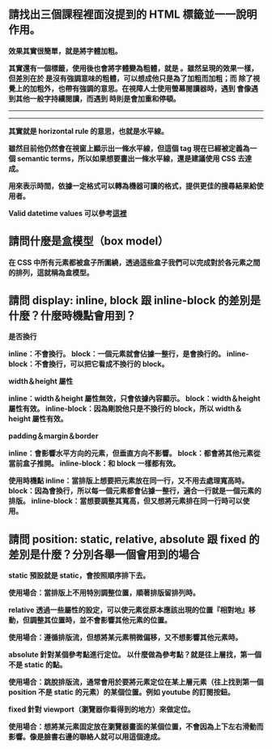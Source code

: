 ## 請找出三個課程裡面沒提到的 HTML 標籤並一一說明作用。

**<strong>**
效果其實很簡單，就是將字體加粗。

其實還有一個標籤，使用後也會將字體變為粗體，就是 <b>。雖然呈現的效果一樣，但差別在於 <b> 是沒有強調意味的粗體，可以想成他只是為了加粗而加粗；而 <strong> 除了視覺上的加粗外，也帶有強調的意思。在視障人士使用螢幕閱讀器時，遇到 <b> 會像遇到其他一般字持續閱讀，而遇到 <strong> 時則是會加重和停頓。

**<hr>**
<hr> 其實就是 horizontal rule 的意思，也就是水平線。

雖然目前他仍然會在視窗上顯示出一條水平線，但這個 tag 現在已經被定義為一個 semantic terms，所以如果想要畫出一條水平線，還是建議使用 CSS 去達成。

**<time>**
用來表示時間，依據一定格式可以轉為機器可讀的格式，提供更佳的搜尋結果給使用者。

Valid datetime values 可以參考[這裡](https://developer.mozilla.org/en-US/docs/Web/HTML/Element/time)

## 請問什麼是盒模型（box model）

在 CSS 中所有元素都被盒子所圍繞，透過這些盒子我們可以完成對於各元素之間的排列，這就稱為盒模型。

## 請問 display: inline, block 跟 inline-block 的差別是什麼？什麼時機點會用到？

**是否換行**

inline：不會換行。
block：一個元素就會佔據一整行，是會換行的。
inline-block：不會換行，可以把它看成不換行的 block。

**width＆height 屬性**

inline：width＆height 屬性無效，只會依據內容顯示。
block：width＆height 屬性有效。
inline-block：因為剛說他只是不換行的 block，所以 width＆height 屬性有效。

**padding＆margin＆border**

inline：會影響水平方向的元素，但垂直方向不影響。
block：都會將其他元素從當前盒子推開。
inline-block：和 block 一樣都有效。

**使用時機點**
inline：當排版上想要把元素放在同一行，又不用去處理寬高時。
block：因為會換行，所以每一個元素都會佔據一整行，適合一行就是一個元素的排版。
inline-block：當想要調整其寬高，但又想將元素排在同一行時可以使用。


## 請問 position: static, relative, absolute 跟 fixed 的差別是什麼？分別各舉一個會用到的場合

**static**
預設就是 static，會按照順序排下去。

使用場合：當排版上不用特別調整位置，順著排版留排列時。

**relative**
透過一些屬性的設定，可以使元素從原本應該出現的位置『相對地』移動，但調整其位置時，並不會影響其他元素的位置。

使用場合：遵循排版流，但想將某元素稍微偏移，又不想影響其他元素時。

**absolute**
針對某個參考點進行定位。
以什麼做為參考點？就是往上層找，第一個不是 static 的點。

使用場合：跳脫排版流，通常會用於要將元素定位在某上層元素（往上找到第一個 position 不是 static 的元素）的某個位置。例如 youtube 的訂閱按鈕。

**fixed**
針對 viewport（瀏覽器你看得到的地方）來做定位。

使用場合：想將某元素固定放在瀏覽器畫面的某個位置，不會因為上下左右滑動而影響。像是臉書右邊的聯絡人就可以用這個達成。